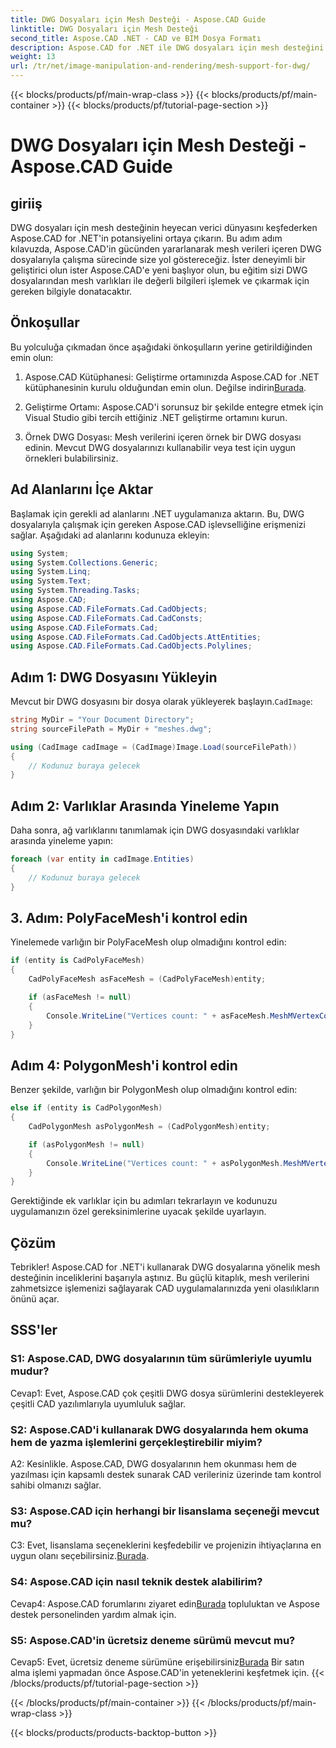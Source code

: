 ```yaml
---
title: DWG Dosyaları için Mesh Desteği - Aspose.CAD Guide
linktitle: DWG Dosyaları için Mesh Desteği
second_title: Aspose.CAD .NET - CAD ve BIM Dosya Formatı
description: Aspose.CAD for .NET ile DWG dosyaları için mesh desteğini keşfedin. CAD uygulamalarınızı güçlü ağ işleme yetenekleriyle geliştirin.
weight: 13
url: /tr/net/image-manipulation-and-rendering/mesh-support-for-dwg/
---
```


{{< blocks/products/pf/main-wrap-class >}}
{{< blocks/products/pf/main-container >}}
{{< blocks/products/pf/tutorial-page-section >}}

# DWG Dosyaları için Mesh Desteği - Aspose.CAD Guide

## giriiş

DWG dosyaları için mesh desteğinin heyecan verici dünyasını keşfederken Aspose.CAD for .NET'in potansiyelini ortaya çıkarın. Bu adım adım kılavuzda, Aspose.CAD'in gücünden yararlanarak mesh verileri içeren DWG dosyalarıyla çalışma sürecinde size yol göstereceğiz. İster deneyimli bir geliştirici olun ister Aspose.CAD'e yeni başlıyor olun, bu eğitim sizi DWG dosyalarından mesh varlıkları ile değerli bilgileri işlemek ve çıkarmak için gereken bilgiyle donatacaktır.

## Önkoşullar

Bu yolculuğa çıkmadan önce aşağıdaki önkoşulların yerine getirildiğinden emin olun:

1.  Aspose.CAD Kütüphanesi: Geliştirme ortamınızda Aspose.CAD for .NET kütüphanesinin kurulu olduğundan emin olun. Değilse indirin[Burada](https://releases.aspose.com/cad/net/).

2. Geliştirme Ortamı: Aspose.CAD'i sorunsuz bir şekilde entegre etmek için Visual Studio gibi tercih ettiğiniz .NET geliştirme ortamını kurun.

3. Örnek DWG Dosyası: Mesh verilerini içeren örnek bir DWG dosyası edinin. Mevcut DWG dosyalarınızı kullanabilir veya test için uygun örnekleri bulabilirsiniz.

## Ad Alanlarını İçe Aktar

Başlamak için gerekli ad alanlarını .NET uygulamanıza aktarın. Bu, DWG dosyalarıyla çalışmak için gereken Aspose.CAD işlevselliğine erişmenizi sağlar. Aşağıdaki ad alanlarını kodunuza ekleyin:

```csharp
using System;
using System.Collections.Generic;
using System.Linq;
using System.Text;
using System.Threading.Tasks;
using Aspose.CAD;
using Aspose.CAD.FileFormats.Cad.CadObjects;
using Aspose.CAD.FileFormats.Cad.CadConsts;
using Aspose.CAD.FileFormats.Cad;
using Aspose.CAD.FileFormats.Cad.CadObjects.AttEntities;
using Aspose.CAD.FileFormats.Cad.CadObjects.Polylines;
```

## Adım 1: DWG Dosyasını Yükleyin

 Mevcut bir DWG dosyasını bir dosya olarak yükleyerek başlayın.`CadImage`:

```csharp
string MyDir = "Your Document Directory";
string sourceFilePath = MyDir + "meshes.dwg";

using (CadImage cadImage = (CadImage)Image.Load(sourceFilePath))
{
    // Kodunuz buraya gelecek
}
```

## Adım 2: Varlıklar Arasında Yineleme Yapın

Daha sonra, ağ varlıklarını tanımlamak için DWG dosyasındaki varlıklar arasında yineleme yapın:

```csharp
foreach (var entity in cadImage.Entities)
{
    // Kodunuz buraya gelecek
}
```

## 3. Adım: PolyFaceMesh'i kontrol edin

Yinelemede varlığın bir PolyFaceMesh olup olmadığını kontrol edin:

```csharp
if (entity is CadPolyFaceMesh)
{
    CadPolyFaceMesh asFaceMesh = (CadPolyFaceMesh)entity;

    if (asFaceMesh != null)
    {
        Console.WriteLine("Vertices count: " + asFaceMesh.MeshMVertexCount);
    }
}
```

## Adım 4: PolygonMesh'i kontrol edin

Benzer şekilde, varlığın bir PolygonMesh olup olmadığını kontrol edin:

```csharp
else if (entity is CadPolygonMesh)
{
    CadPolygonMesh asPolygonMesh = (CadPolygonMesh)entity;

    if (asPolygonMesh != null)
    {
        Console.WriteLine("Vertices count: " + asPolygonMesh.MeshMVertexCount);
    }
}
```

Gerektiğinde ek varlıklar için bu adımları tekrarlayın ve kodunuzu uygulamanızın özel gereksinimlerine uyacak şekilde uyarlayın.

## Çözüm

Tebrikler! Aspose.CAD for .NET'i kullanarak DWG dosyalarına yönelik mesh desteğinin inceliklerini başarıyla aştınız. Bu güçlü kitaplık, mesh verilerini zahmetsizce işlemenizi sağlayarak CAD uygulamalarınızda yeni olasılıkların önünü açar.

## SSS'ler

### S1: Aspose.CAD, DWG dosyalarının tüm sürümleriyle uyumlu mudur?

Cevap1: Evet, Aspose.CAD çok çeşitli DWG dosya sürümlerini destekleyerek çeşitli CAD yazılımlarıyla uyumluluk sağlar.

### S2: Aspose.CAD'i kullanarak DWG dosyalarında hem okuma hem de yazma işlemlerini gerçekleştirebilir miyim?

A2: Kesinlikle. Aspose.CAD, DWG dosyalarının hem okunması hem de yazılması için kapsamlı destek sunarak CAD verileriniz üzerinde tam kontrol sahibi olmanızı sağlar.

### S3: Aspose.CAD için herhangi bir lisanslama seçeneği mevcut mu?

 C3: Evet, lisanslama seçeneklerini keşfedebilir ve projenizin ihtiyaçlarına en uygun olanı seçebilirsiniz.[Burada](https://purchase.aspose.com/buy).

### S4: Aspose.CAD için nasıl teknik destek alabilirim?

 Cevap4: Aspose.CAD forumlarını ziyaret edin[Burada](https://forum.aspose.com/c/cad/19) topluluktan ve Aspose destek personelinden yardım almak için.

### S5: Aspose.CAD'in ücretsiz deneme sürümü mevcut mu?

 Cevap5: Evet, ücretsiz deneme sürümüne erişebilirsiniz[Burada](https://releases.aspose.com/) Bir satın alma işlemi yapmadan önce Aspose.CAD'in yeteneklerini keşfetmek için.
{{< /blocks/products/pf/tutorial-page-section >}}

{{< /blocks/products/pf/main-container >}}
{{< /blocks/products/pf/main-wrap-class >}}

{{< blocks/products/products-backtop-button >}}
